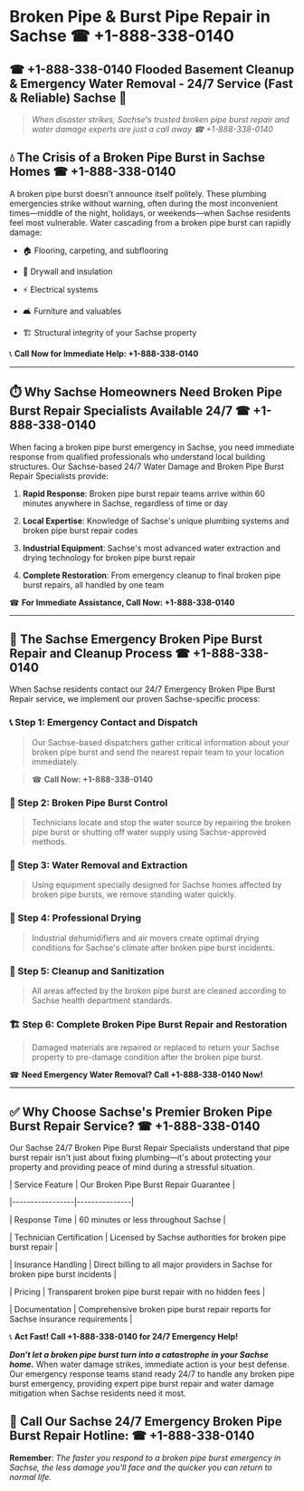 # Broken Pipe & Burst Pipe Repair in Sachse ☎ +1-888-338-0140  
## ☎ +1-888-338-0140 Flooded Basement Cleanup & Emergency Water Removal - 24/7 Service (Fast & Reliable) Sachse 🚨  

> *When disaster strikes, Sachse's trusted broken pipe burst repair and water damage experts are just a call away ☎ +1-888-338-0140*  

## 💧 The Crisis of a Broken Pipe Burst in Sachse Homes ☎ +1-888-338-0140  

A broken pipe burst doesn't announce itself politely. These plumbing emergencies strike without warning, often during the most inconvenient times—middle of the night, holidays, or weekends—when Sachse residents feel most vulnerable. Water cascading from a broken pipe burst can rapidly damage:  

* 🏠 Flooring, carpeting, and subflooring  
* 🧱 Drywall and insulation  
* ⚡ Electrical systems  
* 🛋️ Furniture and valuables  
* 🏗️ Structural integrity of your Sachse property  

📞 **Call Now for Immediate Help: +1-888-338-0140**  

---  

## ⏱️ Why Sachse Homeowners Need Broken Pipe Burst Repair Specialists Available 24/7 ☎ +1-888-338-0140  

When facing a broken pipe burst emergency in Sachse, you need immediate response from qualified professionals who understand local building structures. Our Sachse-based 24/7 Water Damage and Broken Pipe Burst Repair Specialists provide:  

1. **Rapid Response**: Broken pipe burst repair teams arrive within 60 minutes anywhere in Sachse, regardless of time or day  
2. **Local Expertise**: Knowledge of Sachse's unique plumbing systems and broken pipe burst repair codes  
3. **Industrial Equipment**: Sachse's most advanced water extraction and drying technology for broken pipe burst repair  
4. **Complete Restoration**: From emergency cleanup to final broken pipe burst repairs, all handled by one team  

☎ **For Immediate Assistance, Call Now: +1-888-338-0140**  

---  

## 🔧 The Sachse Emergency Broken Pipe Burst Repair and Cleanup Process ☎ +1-888-338-0140  

When Sachse residents contact our 24/7 Emergency Broken Pipe Burst Repair service, we implement our proven Sachse-specific process:  

### 📞 Step 1: Emergency Contact and Dispatch  
> Our Sachse-based dispatchers gather critical information about your broken pipe burst and send the nearest repair team to your location immediately.  
> ☎ **Call Now: +1-888-338-0140**  

### 🚿 Step 2: Broken Pipe Burst Control  
> Technicians locate and stop the water source by repairing the broken pipe burst or shutting off water supply using Sachse-approved methods.  

### 🌊 Step 3: Water Removal and Extraction  
> Using equipment specially designed for Sachse homes affected by broken pipe bursts, we remove standing water quickly.  

### 💨 Step 4: Professional Drying  
> Industrial dehumidifiers and air movers create optimal drying conditions for Sachse's climate after broken pipe burst incidents.  

### 🧼 Step 5: Cleanup and Sanitization  
> All areas affected by the broken pipe burst are cleaned according to Sachse health department standards.  

### 🏗️ Step 6: Complete Broken Pipe Burst Repair and Restoration  
> Damaged materials are repaired or replaced to return your Sachse property to pre-damage condition after the broken pipe burst.  

☎ **Need Emergency Water Removal? Call +1-888-338-0140 Now!**  

---  

## ✅ Why Choose Sachse's Premier Broken Pipe Burst Repair Service? ☎ +1-888-338-0140  

Our Sachse 24/7 Broken Pipe Burst Repair Specialists understand that pipe burst repair isn't just about fixing plumbing—it's about protecting your property and providing peace of mind during a stressful situation.  

| Service Feature | Our Broken Pipe Burst Repair Guarantee |  
|-----------------|---------------|  
| Response Time | 60 minutes or less throughout Sachse |  
| Technician Certification | Licensed by Sachse authorities for broken pipe burst repair |  
| Insurance Handling | Direct billing to all major providers in Sachse for broken pipe burst incidents |  
| Pricing | Transparent broken pipe burst repair with no hidden fees |  
| Documentation | Comprehensive broken pipe burst repair reports for Sachse insurance requirements |  

📞 **Act Fast! Call +1-888-338-0140 for 24/7 Emergency Help!**  

***Don't let a broken pipe burst turn into a catastrophe in your Sachse home.*** When water damage strikes, immediate action is your best defense. Our emergency response teams stand ready 24/7 to handle any broken pipe burst emergency, providing expert pipe burst repair and water damage mitigation when Sachse residents need it most.  

## 📱 Call Our Sachse 24/7 Emergency Broken Pipe Burst Repair Hotline: ☎ +1-888-338-0140  

**Remember**: *The faster you respond to a broken pipe burst emergency in Sachse, the less damage you'll face and the quicker you can return to normal life.*